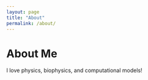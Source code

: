```yaml
---
layout: page
title: "About"
permalink: /about/
---
```

# About Me
I love physics, biophysics, and computational models!
